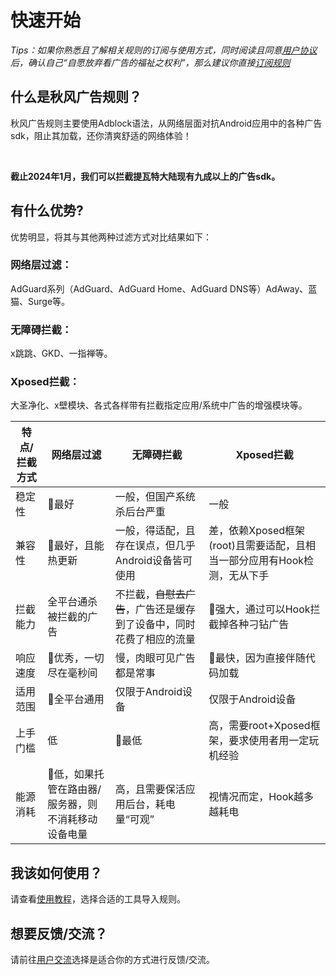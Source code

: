 # 快速开始

*Tips：如果你熟悉且了解相关规则的订阅与使用方式，同时阅读且同意[用户协议](./Protocol.md)后，确认自己“自愿放弃看广告的福祉之权利”，那么建议你直接[订阅规则](./Sub.md)*

## 什么是秋风广告规则？

秋风广告规则主要使用Adblock语法，从网络层面对抗Android应用中的各种广告sdk，阻止其加载，还你清爽舒适的网络体验！

<br />

**截止2024年1月，我们可以拦截提瓦特大陆现有九成以上的广告sdk。**


## 有什么优势?

优势明显，将其与其他两种过滤方式对比结果如下：

### 网络层过滤：
AdGuard系列（AdGuard、AdGuard Home、AdGuard DNS等）AdAway、蓝猫、Surge等。

### 无障碍拦截：
x跳跳、GKD、一指禅等。

### Xposed拦截：
大圣净化、x壁模块、各式各样带有拦截指定应用/系统中广告的增强模块等。

| 特点/拦截方式 | 网络层过滤   | 无障碍拦截   | Xposed拦截  |
| ----------- | ----------- | ----------- | ----------- |
| 稳定性       | 💯最好        | 一般，但国产系统杀后台严重        | 一般       |
| 兼容性       | 💯最好，且能热更新        | 一般，得适配，且存在误点，但几乎Android设备皆可使用 | 差，依赖Xposed框架(root)且需要适配，且相当一部分应用有Hook检测，无从下手   |
| 拦截能力     | 全平台通杀被拦截的广告       | 不拦截，~~自慰去广告~~，广告还是缓存到了设备中，同时花费了相应的流量    | 💯强大，通过可以Hook拦截掉各种刁钻广告    |
| 响应速度     | 💯优秀，一切尽在毫秒间        | 慢，肉眼可见广告都是常事       | 💯最快，因为直接伴随代码加载       |
| 适用范围     | 💯全平台通用        | 仅限于Android设备       | 仅限于Android设备       |
| 上手门槛     | 低        | 💯最低       | 高，需要root+Xposed框架，要求使用者用一定玩机经验      |
| 能源消耗     | 💯低，如果托管在路由器/服务器，则不消耗移动设备电量     | 高，且需要保活应用后台，耗电量“可观”       | 视情况而定，Hook越多越耗电      |

## 我该如何使用？
请查看[使用教程](./Knowledge.md)，选择合适的工具导入规则。

## 想要反馈/交流？
请前往[用户交流](./Support.md)选择是适合你的方式进行反馈/交流。
